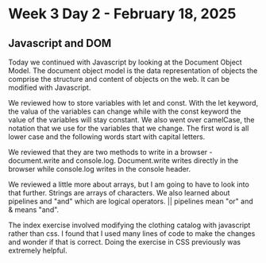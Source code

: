# Week 3 Day 2 - February 18, 2025
## Javascript and DOM

Today we continued with Javascript by looking at the Document Object Model. The document object model is the data representation of objects the comprise the structure and content of objects on the web. It can be modified with Javascript. 

We reviewed how to store variables with let and const. With the let keyword, the valua of the variables can change while with the const keyword the value of the variables will stay constant. We also went over camelCase, the notation that we use for the variables that we change. The first word is all lower case and the following words start with capital letters.

We reviewed that they are two methods to write in a browser - document.write and console.log. Document.write writes directly in the browser while console.log writes in the console header. 

We reviewed a little more about arrays, but I am going to have to look into that further. Strings are arrays of characters. We also learned about pipelines and "and" which are logical operators. || pipelines mean "or" and & means "and".

The index exercise involved modifying the clothing catalog with javascript rather than css. I found that I used many lines of code to make the changes and wonder if that is correct. Doing the exercise in CSS previously was extremely helpful.